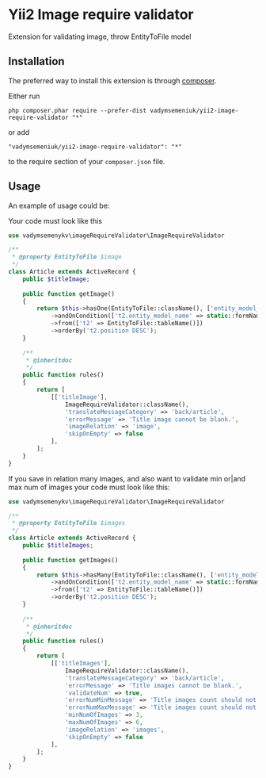 Yii2 Image require validator 
============================
Extension for validating image, throw EntityToFile model

Installation
------------

The preferred way to install this extension is through [composer](http://getcomposer.org/download/).

Either run

```
php composer.phar require --prefer-dist vadymsemeniuk/yii2-image-require-validator "*"
```

or add

```
"vadymsemeniuk/yii2-image-require-validator": "*"
```

to the require section of your `composer.json` file.


Usage
-----

An example of usage could be:

Your code must look like this

```php
use vadymsemenykv\imageRequireValidator\ImageRequireValidator

/**
 * @property EntityToFile $image
 */
class Article extends ActiveRecord {
    public $titleImage;
    
    public function getImage()
    {
        return $this->hasOne(EntityToFile::className(), ['entity_model_id' => 'id'])
            ->andOnCondition(['t2.entity_model_name' => static::formName(), 't2.attribute' => EntityToFile::TYPE_ARTICLE_TITLE_IMAGE])
            ->from(['t2' => EntityToFile::tableName()])
            ->orderBy('t2.position DESC');
    }
    
    /**
     * @inheritdoc
     */
    public function rules()
    {
        return [
            [['titleImage'],
                ImageRequireValidator::className(),
                'translateMessageCategory' => 'back/article',
                'errorMessage' => 'Title image cannot be blank.',
                'imageRelation' => 'image',
                'skipOnEmpty' => false
            ],
        ];
    }   
}
```

If you save in relation many images, and also want to validate min or|and max num of images your code must look like this:

```php
use vadymsemenykv\imageRequireValidator\ImageRequireValidator

/**
 * @property EntityToFile $images
 */
class Article extends ActiveRecord {
    public $titleImages;
    
    public function getImages()
    {
        return $this->hasMany(EntityToFile::className(), ['entity_model_id' => 'id'])
            ->andOnCondition(['t2.entity_model_name' => static::formName(), 't2.attribute' => EntityToFile::TYPE_ARTICLE_TITLE_IMAGE])
            ->from(['t2' => EntityToFile::tableName()])
            ->orderBy('t2.position DESC');
    }
    
    /**
     * @inheritdoc
     */
    public function rules()
    {
        return [
            [['titleImages'],
                ImageRequireValidator::className(),
                'translateMessageCategory' => 'back/article',
                'errorMessage' => 'Title images cannot be blank.',
                'validateNum' => true,
                'errorNumMinMessage' => 'Title images count should not be less than 3',
                'errorNumMaxMessage' => 'Title images count should not be more than 6',
                'minNumOfImages' => 3,
                'maxNumOfImages' => 6,
                'imageRelation' => 'images',
                'skipOnEmpty' => false
            ],
        ];
    }   
}
```